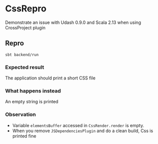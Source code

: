 # CssRepro

Demonstrate an issue with Udash 0.9.0 and Scala 2.13 when using CrossProject plugin

## Repro

`sbt backend/run`

### Expected result

The application should print a short CSS file

### What happens instead

An empty string is printed

### Observation

- Variable `elementsBuffer` accessed in `CssRender.render` is empty.
- When you remove `JSDependenciesPlugin` and do a clean build, Css is printed fine




